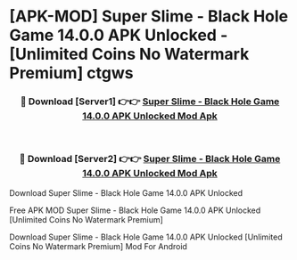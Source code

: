 # [APK-MOD] Super Slime - Black Hole Game 14.0.0 APK Unlocked - [Unlimited Coins No Watermark Premium] ctgws



<div align="center">
<h3>🔴 Download [Server1] 👉👉 <a href="https://momento.my/?title=Super_Slime_-_Black_Hole_Game_14.0.0_APK_Unlocked">Super Slime - Black Hole Game 14.0.0 APK Unlocked Mod Apk</a></h3><br>

<h3>🔴 Download [Server2] 👉👉 <a href="https://momento.my/?title=Super_Slime_-_Black_Hole_Game_14.0.0_APK_Unlocked">Super Slime - Black Hole Game 14.0.0 APK Unlocked Mod Apk</a></h3>
</div>



Download Super Slime - Black Hole Game 14.0.0 APK Unlocked 

Free APK MOD Super Slime - Black Hole Game 14.0.0 APK Unlocked [Unlimited Coins No Watermark Premium]

Download Super Slime - Black Hole Game 14.0.0 APK Unlocked [Unlimited Coins No Watermark Premium] Mod For Android
